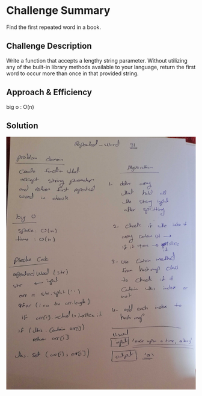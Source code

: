 # Challenge Summary
Find the first repeated word in a book.
## Challenge Description
Write a function that accepts a lengthy string parameter.
Without utilizing any of the built-in library methods available to your language, return the first word to occur more than once in that provided string.

## Approach & Efficiency
big o :
 O(n)
## Solution

![whiteboard image ](../../assest/repeatedword.jpg)